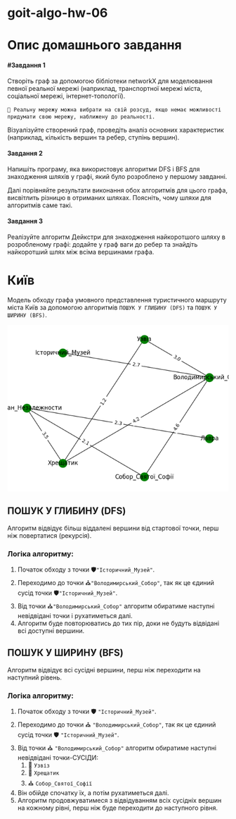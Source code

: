 # goit-algo-hw-06

# Опис домашнього завдання

#### #Завдання 1

Створіть граф за допомогою бібліотеки networkX для моделювання певної реальної мережі (наприклад, транспортної мережі міста, соціальної мережі, інтернет-топології).

```INFO
📖 Реальну мережу можна вибрати на свій розсуд, якщо немає можливості придумати свою мережу, наближену до реальності.
```

Візуалізуйте створений граф, проведіть аналіз основних характеристик (наприклад, кількість вершин та ребер, ступінь вершин).

#### Завдання 2

Напишіть програму, яка використовує алгоритми DFS і BFS для знаходження шляхів у графі, який було розроблено у першому завданні.

Далі порівняйте результати виконання обох алгоритмів для цього графа, висвітлить різницю в отриманих шляхах. Поясніть, чому шляхи для алгоритмів саме такі.

#### Завдання 3

Реалізуйте алгоритм Дейкстри для знаходження найкоротшого шляху в розробленому графі: додайте у граф ваги до ребер та знайдіть найкоротший шлях між всіма вершинами графа.

# Київ

Модель обходу графа умовного представлення туристичного маршруту міста Київ за допомогою алгоритмів `ПОШУК У ГЛИБИНУ (DFS)` та  `ПОШУК У ШИРИНУ (BFS)`.

![Київ.png](Київ.png)

## ПОШУК У ГЛИБИНУ (DFS)

Алгоритм відвідує більш віддалені вершини від стартової точки, перш ніж повертатися (рекурсія).

### Логіка алгоритму:

1. Початок обходу з точки  🛡`"Історичний_Музей"`.
2. Переходимо до точки ⛪️`"Володимирський_Собор"`, так як це єдиний сусід точки 🛡`"Історичний_Музей"`.
3. Від точки ⛪️`"Володимирський_Собор"` алгоритм обиратиме наступні невідвідані точки і рухатиметься далі.
4. Алгоритм буде повторюватись до тих пір, доки не будуть відвідані всі доступні вершини.

## ПОШУК У ШИРИНУ (BFS)

Алгоритм відвідує всі сусідні вершини, перш ніж переходити на наступний рівень.

### Логіка алгоритму:

1. Початок обходу з точки  🛡 `"Історичний_Музей"`.
2. Переходимо до точки ⛪️ `"Володимирський_Собор"`, так як це єдиний сусід точки 🛡 `"Історичний_Музей"`.
3. Від точки ⛪️ `"Володимирський_Собор"` алгоритм обиратиме наступні невідвідані точки-СУСІДИ:
   1. 🚶 `Узвіз`
   2. 🏣 `Хрещатик`
   3. ⛪️ `Собор_Святої_Софії`
4. Він обійде спочатку їх, а потім рухатиметься далі.
5. Алгоритм продовжуватимеся з відвідуванням всіх сусідніх вершин на кожному рівні, перш ніж буде переходити до наступного рівня.
